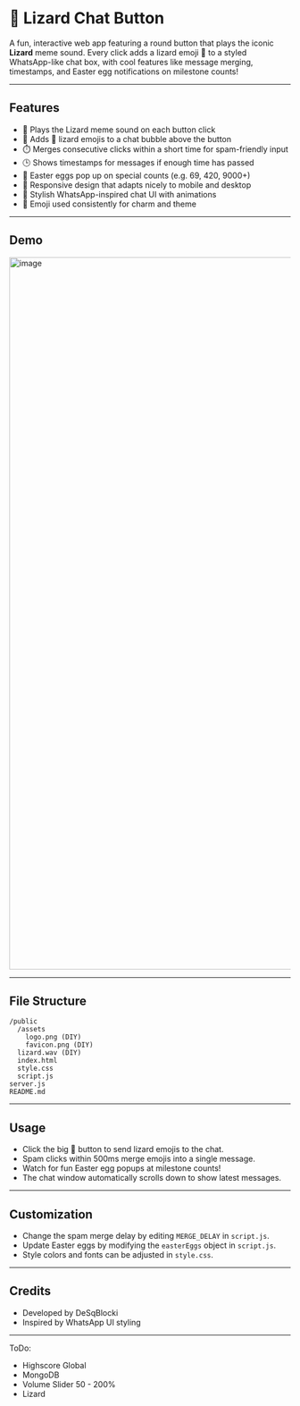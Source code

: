 # 🦎 Lizard Chat Button

A fun, interactive web app featuring a round button that plays the iconic **Lizard** meme sound. Every click adds a lizard emoji 🦎 to a styled WhatsApp-like chat box, with cool features like message merging, timestamps, and Easter egg notifications on milestone counts!

---

## Features

- 🎵 Plays the Lizard meme sound on each button click  
- 💬 Adds 🦎 lizard emojis to a chat bubble above the button  
- ⏱️ Merges consecutive clicks within a short time for spam-friendly input  
- 🕒 Shows timestamps for messages if enough time has passed  
- 🐸 Easter eggs pop up on special counts (e.g. 69, 420, 9000+)  
- 📱 Responsive design that adapts nicely to mobile and desktop  
- 🎨 Stylish WhatsApp-inspired chat UI with animations  
- 🦎 Emoji used consistently for charm and theme  

---

## Demo

<img width="538" height="1275" alt="image" src="https://github.com/user-attachments/assets/28573f5a-4a93-428f-9663-a615c166bfde" />

---

## File Structure

```text
/public
  /assets
    logo.png (DIY)
    favicon.png (DIY)
  lizard.wav (DIY)
  index.html
  style.css
  script.js
server.js
README.md
```

---

## Usage

- Click the big 🦎 button to send lizard emojis to the chat.  
- Spam clicks within 500ms merge emojis into a single message.  
- Watch for fun Easter egg popups at milestone counts!  
- The chat window automatically scrolls down to show latest messages.  

---

## Customization

- Change the spam merge delay by editing `MERGE_DELAY` in `script.js`.  
- Update Easter eggs by modifying the `easterEggs` object in `script.js`.  
- Style colors and fonts can be adjusted in `style.css`.  

---

## Credits

- Developed by DeSqBlocki 
- Inspired by WhatsApp UI styling  

---


ToDo:
- Highscore Global
- MongoDB
- Volume Slider 50 - 200%
- Lizard